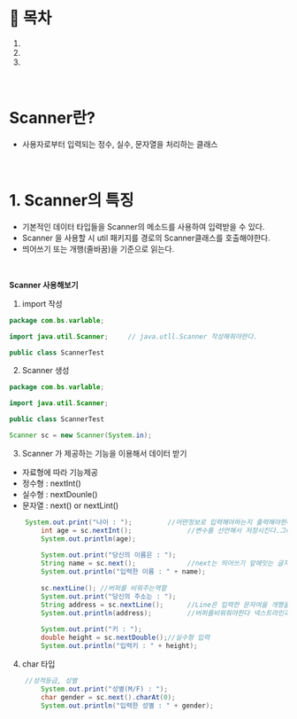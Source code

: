 # 🔖 목차

1.
2.
3.

<br/>

# Scanner란?

- 사용자로부터 입력되는 정수, 실수, 문자열을 처리하는 클래스

<br/>

# 1. Scanner의 특징
- 기본적인 데이터 타입들을 Scanner의 메소드를 사용하여 입력받을 수 있다.
- Scanner 을 사용할 시 util 패키지를 경로의 Scanner클래스를 호출해야한다.
- 띄어쓰기 또는 개행(줄바꿈)을 기준으로 읽는다.

<br/>

**Scanner 사용해보기**

1. import 작성

```java
package com.bs.varlable;

import java.util.Scanner;     // java.utll.Scanner 작성해줘야한다.

public class ScannerTest 
```
2. Scanner 생성

```java
package com.bs.varlable;

import java.util.Scanner;

public class ScannerTest 

Scanner sc = new Scanner(System.in);
```
3. Scanner 가 제공하는 기능을 이용해서 데이터 받기

  - 자료형에 따라 기능제공
  - 정수형 : nextInt()
  - 실수형 : nextDounle()
  - 문자열 : next() or nextLint()

```java
    System.out.print("나이 : ");         //어떤정보로 입력해야하는지 출력해야한다
		int age = sc.nextInt();              //변수를 선언해서 저장시킨다.그래야 내려가서도 써진다.
		System.out.println(age);
		
		System.out.print("당신의 이름은 : ");
		String name = sc.next();             //next는 띄어쓰기 앞에잇는 글자까지만 출력한다.
		System.out.println("입력한 이름 : " + name);
		
		sc.nextLine(); //버퍼를 비워주는역할
		System.out.print("당신의 주소는 : ");
		String address = sc.nextLine();      //Line은 입력한 문자여을 개행을 기준으로 값으 가져옴.(엔터)=개행 
		System.out.println(address);         //버퍼를비워줘야한다 넥스트라인과 넥스트사이에써준다.
		
		System.out.print("키 : ");
		double height = sc.nextDouble();//실수형 입력
		System.out.println("입력키 : " + height);
```

4. char 타입
 
```java
    //성적등급, 성별
		System.out.print("성별(M/F) : ");
		char gender = sc.next().charAt(0);
		System.out.println("입력한 성별 : " + gender);
````
    




 
  
